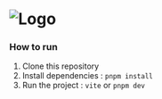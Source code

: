 # ![Logo](./src/assets/)

### How to run

1. Clone this repository
2. Install dependencies : `pnpm install`
3. Run the project : `vite` or `pnpm dev`
